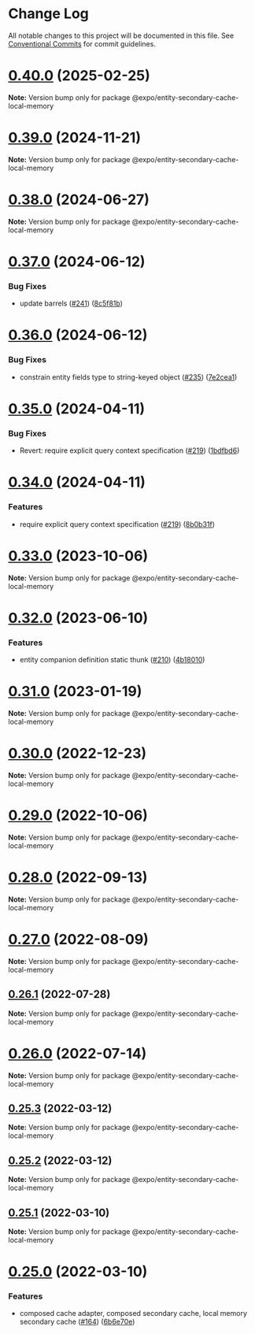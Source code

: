 # Change Log

All notable changes to this project will be documented in this file.
See [Conventional Commits](https://conventionalcommits.org) for commit guidelines.

# [0.40.0](https://github.com/expo/entity/compare/v0.39.0...v0.40.0) (2025-02-25)

**Note:** Version bump only for package @expo/entity-secondary-cache-local-memory





# [0.39.0](https://github.com/expo/entity/compare/v0.38.0...v0.39.0) (2024-11-21)

**Note:** Version bump only for package @expo/entity-secondary-cache-local-memory





# [0.38.0](https://github.com/expo/entity/compare/v0.37.0...v0.38.0) (2024-06-27)

**Note:** Version bump only for package @expo/entity-secondary-cache-local-memory





# [0.37.0](https://github.com/expo/entity/compare/v0.36.0...v0.37.0) (2024-06-12)


### Bug Fixes

* update barrels ([#241](https://github.com/expo/entity/issues/241)) ([8c5f81b](https://github.com/expo/entity/commit/8c5f81bcca107e9b7bbea5f0ab41b0105057806e))





# [0.36.0](https://github.com/expo/entity/compare/v0.35.0...v0.36.0) (2024-06-12)


### Bug Fixes

* constrain entity fields type to string-keyed object ([#235](https://github.com/expo/entity/issues/235)) ([7e2cea1](https://github.com/expo/entity/commit/7e2cea16973a0ae1917f867cd25d6ef7c8eaecef))





# [0.35.0](https://github.com/expo/entity/compare/v0.34.0...v0.35.0) (2024-04-11)


### Bug Fixes

* Revert: require explicit query context specification ([#219](https://github.com/expo/entity/issues/219)) ([1bdfbd6](https://github.com/expo/entity/commit/1bdfbd6b562d1200e4029df0533b5adb2d917831))





# [0.34.0](https://github.com/expo/entity/compare/v0.33.0...v0.34.0) (2024-04-11)


### Features

* require explicit query context specification ([#219](https://github.com/expo/entity/issues/219)) ([8b0b31f](https://github.com/expo/entity/commit/8b0b31fdde5bd565aa527719003ef283a45f55cc))





# [0.33.0](https://github.com/expo/entity/compare/v0.32.0...v0.33.0) (2023-10-06)

**Note:** Version bump only for package @expo/entity-secondary-cache-local-memory





# [0.32.0](https://github.com/expo/entity/compare/v0.31.1...v0.32.0) (2023-06-10)


### Features

* entity companion definition static thunk ([#210](https://github.com/expo/entity/issues/210)) ([4b18010](https://github.com/expo/entity/commit/4b18010d42be50ef329f428b08330e21bf676586))





# [0.31.0](https://github.com/expo/entity/compare/v0.30.0...v0.31.0) (2023-01-19)

**Note:** Version bump only for package @expo/entity-secondary-cache-local-memory





# [0.30.0](https://github.com/expo/entity/compare/v0.29.0...v0.30.0) (2022-12-23)

**Note:** Version bump only for package @expo/entity-secondary-cache-local-memory





# [0.29.0](https://github.com/expo/entity/compare/v0.28.0...v0.29.0) (2022-10-06)

**Note:** Version bump only for package @expo/entity-secondary-cache-local-memory





# [0.28.0](https://github.com/expo/entity/compare/v0.27.0...v0.28.0) (2022-09-13)

**Note:** Version bump only for package @expo/entity-secondary-cache-local-memory





# [0.27.0](https://github.com/expo/entity/compare/v0.26.1...v0.27.0) (2022-08-09)

**Note:** Version bump only for package @expo/entity-secondary-cache-local-memory





## [0.26.1](https://github.com/expo/entity/compare/v0.26.0...v0.26.1) (2022-07-28)

**Note:** Version bump only for package @expo/entity-secondary-cache-local-memory





# [0.26.0](https://github.com/expo/entity/compare/v0.25.3...v0.26.0) (2022-07-14)

**Note:** Version bump only for package @expo/entity-secondary-cache-local-memory





## [0.25.3](https://github.com/expo/entity/compare/v0.25.2...v0.25.3) (2022-03-12)

**Note:** Version bump only for package @expo/entity-secondary-cache-local-memory





## [0.25.2](https://github.com/expo/entity/compare/v0.25.1...v0.25.2) (2022-03-12)

**Note:** Version bump only for package @expo/entity-secondary-cache-local-memory





## [0.25.1](https://github.com/expo/entity/compare/v0.25.0...v0.25.1) (2022-03-10)

**Note:** Version bump only for package @expo/entity-secondary-cache-local-memory





# [0.25.0](https://github.com/expo/entity/compare/v0.24.0...v0.25.0) (2022-03-10)


### Features

* composed cache adapter, composed secondary cache, local memory secondary cache ([#164](https://github.com/expo/entity/issues/164)) ([6b6e70e](https://github.com/expo/entity/commit/6b6e70e75f7e42a4dce13edeb406a4d88d9264f0))

